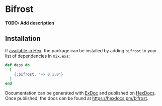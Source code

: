 # Bifrost

**TODO: Add description**

## Installation

If [available in Hex](https://hex.pm/docs/publish), the package can be installed
by adding `bifrost` to your list of dependencies in `mix.exs`:

```elixir
def deps do
  [
    {:bifrost, "~> 0.1.0"}
  ]
end
```

Documentation can be generated with [ExDoc](https://github.com/elixir-lang/ex_doc)
and published on [HexDocs](https://hexdocs.pm). Once published, the docs can
be found at <https://hexdocs.pm/bifrost>.

